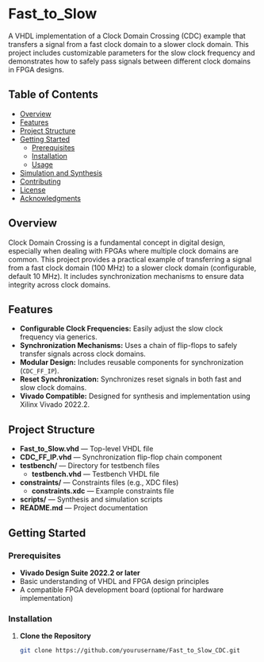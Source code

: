 # Fast_to_Slow
A VHDL implementation of a Clock Domain Crossing (CDC) example that transfers a signal from a fast clock domain to a slower clock domain. This project includes customizable parameters for the slow clock frequency and demonstrates how to safely pass signals between different clock domains in FPGA designs.

## Table of Contents

- [Overview](#overview)
- [Features](#features)
- [Project Structure](#project-structure)
- [Getting Started](#getting-started)
  - [Prerequisites](#prerequisites)
  - [Installation](#installation)
  - [Usage](#usage)
- [Simulation and Synthesis](#simulation-and-synthesis)
- [Contributing](#contributing)
- [License](#license)
- [Acknowledgments](#acknowledgments)

## Overview

Clock Domain Crossing is a fundamental concept in digital design, especially when dealing with FPGAs where multiple clock domains are common. This project provides a practical example of transferring a signal from a fast clock domain (100 MHz) to a slower clock domain (configurable, default 10 MHz). It includes synchronization mechanisms to ensure data integrity across clock domains.

<!--
![CDC Diagram](assets/cdc_diagram.png)
*Note: Replace with an actual diagram if available*
-->

## Features

- **Configurable Clock Frequencies:** Easily adjust the slow clock frequency via generics.
- **Synchronization Mechanisms:** Uses a chain of flip-flops to safely transfer signals across clock domains.
- **Modular Design:** Includes reusable components for synchronization (`CDC_FF_IP`).
- **Reset Synchronization:** Synchronizes reset signals in both fast and slow clock domains.
- **Vivado Compatible:** Designed for synthesis and implementation using Xilinx Vivado 2022.2.

## Project Structure
- **Fast_to_Slow.vhd** — Top-level VHDL file
- **CDC_FF_IP.vhd** — Synchronization flip-flop chain component
- **testbench/** — Directory for testbench files
  - **testbench.vhd** — Testbench VHDL file
- **constraints/** — Constraints files (e.g., XDC files)
  - **constraints.xdc** — Example constraints file
- **scripts/** — Synthesis and simulation scripts
- **README.md** — Project documentation

## Getting Started

### Prerequisites

- **Vivado Design Suite 2022.2 or later**
- Basic understanding of VHDL and FPGA design principles
- A compatible FPGA development board (optional for hardware implementation)

### Installation

1. **Clone the Repository**

   ```bash
   git clone https://github.com/yourusername/Fast_to_Slow_CDC.git

